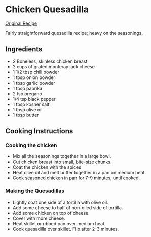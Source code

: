 # Chicken Quesadilla

[Original Recipe](https://youtu.be/TTagMrBZ1z8)

Fairly straightforward quesadilla recipe; heavy on the seasonings. 

## Ingredients

* 2 Boneless, skinless chicken breast
* 2 cups of grated monteray jack cheese
* 1 1/2 tbsp chili powder
* 1 tbsp onion powder
* 1 tbsp garlic powder
* 1 tbsp paprika
* 2 tsp oregano
* 1/4 tsp black pepper
* 1 tbsp kosher salt
* 1 tbsp olive oil
* 1 tbsp butter

## Cooking Instructions

### Cooking the chicken

* Mix all the seasonings together in a large bowl.
* Cut chicken breast into small, bite-size chunks. 
* Coat the chicken with the spices
* Heat olive oil and melt butter together in a pan on medium heat.
* Cook seasoned chicken in pan for 7-9 minutes, until cooked.

### Making the Quesadillas

* Lightly coat one side of a tortilla with olive oil.
* Add some cheese to half of non-oiled side of tortilla.
* Add some chicken on top of cheese.
* Cover with more cheese.
* Heat skillet or ribbed pan over medium heat.
* Cook quesadilla over skillet. Flip after 2-3 minutes.
